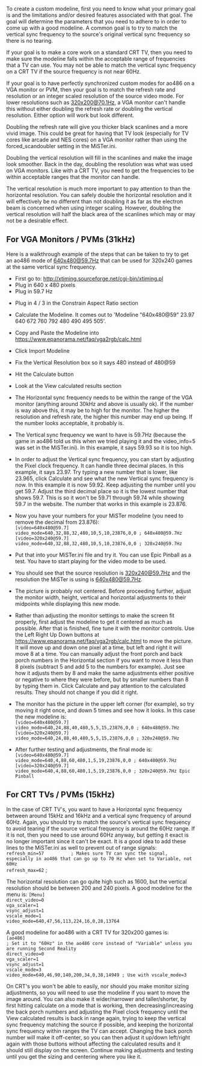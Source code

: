 To create a custom modeline, first you need to know what your primary goal is and the limitations and/or desired features associated with that goal.  The goal will determine the parameters that you need to adhere to in order to come up with a good modeline.  A common goal is to try to match the vertical sync frequency to the source's original vertical sync frequency so there is no tearing.  

If your goal is to make a core work on a standard CRT TV, then you need to make sure the modeline falls within the acceptable range of frequencies that a TV can use.  You may not be able to match the vertical sync frequency on a CRT TV if the source frequency is not near 60Hz.  

If your goal is to have perfectly synchronized custom modes for ao486 on a VGA monitor or PVM, then your goal is to match the refresh rate and resolution or an integer scaled resolution of the source video mode. For lower resolutions such as 320x200@70.1Hz, a VGA monitor can't handle this without either doubling the refresh rate or doubling the vertical resolution.  Either option will work but look different.  

Doubling the refresh rate will give you thicker black scanlines and a more vivid image.  This could be great for having that TV look (especially for TV cores like arcade and NES cores) on a VGA monitor rather than using the forced_scandoubler setting in the MiSTer.ini.  

Doubling the vertical resolution will fill in the scanlines and make the image look smoother.  Back in the day, doubling the resolution was what was used on VGA monitors. Like with a CRT TV, you need to get the frequencies to be within acceptable ranges that the monitor can handle.  

The vertical resolution is much more important to pay attention to than the horizontal resolution.  You can safely double the horizontal resolution and it will effectively be no different than not doubling it as far as the electron beam is concerned when using integer scaling. However, doubling the vertical resolution will half the black area of the scanlines which may or may not be a desirable effect.  

## For VGA Monitors / PVMs (31kHz)  

Here is a walkthrough example of the steps that can be taken to try to get an ao486 mode of 640x480@59.7Hz that can be used for 320x240 games at the same vertical sync frequency.  

* First go to: http://xtiming.sourceforge.net/cgi-bin/xtiming.pl  
* Plug in 640 x 480 pixels
* Plug in 59.7 Hz
- Plug in 4 / 3 in the Constrain Aspect Ratio section
- Calculate the Modeline. It comes out to 'Modeline "640x480@59" 23.97 640 672 760 792 480 490 495 505'.
- Copy and Paste the Modeline into https://www.epanorama.net/faq/vga2rgb/calc.html
- Click Import Modeline
- Fix the Vertical Resolution box so it says 480 instead of 480@59
- Hit the Calculate button
- Look at the View calculated results section
- The Horizontal sync frequency needs to be within the range of the VGA monitor (anything around 30kHz and above is usually ok).  If the number is way above this, it may be to high for the monitor.  The higher the resolution and refresh rate, the higher this number may end up being.  If the number looks acceptable, it probably is.
- The Vertical sync frequency we want to have is 59.7Hz (because the game in ao486 told us this when we tried playing it and the video_info=5 was set in the MiSTer.ini). In this example, it says 59.93 so it is too high.
- In order to adjust the Vertical sync frequency, you can start by adjusting the Pixel clock frequency. It can handle three decimal places.  In this example, it says 23.97.  Try typing a new number that is lower, like 23.965, click Calculate and see what the new Vertical sync frequency is now.  In this example it is now 59.92.  Keep adjusting the number until you get 59.7.  Adjust the third decimal place so it is the lowest number that shows 59.7.  This is so it won't be 59.71 through 59.74 while showing 59.7 in the website.  The number that works in this example is 23.876.
- Now you have your numbers for your MiSTer modeline (you need to remove the decimal from 23.876):  
`[video=640x480@59.7]`  
`video_mode=640,32,88,32,480,10,5,10,23876,0,0 ; 640x480@59.7Hz`  
`[video=320x240@59.7]`  
`video_mode=640,32,88,32,480,10,5,10,23876,0,0 ; 320x240@59.7Hz`  
- Put that into your MiSTer.ini file and try it.  You can use Epic Pinball as a test.  You have to start playing for the video mode to be used.
- You should see that the source resolution is 320x240@59.7Hz and the resolution the MiSTer is using is 640x480@59.7Hz.
- The picture is probably not centered. Before proceeding further, adjust the monitor width, height, vertical and horizontal adjustments to their midpoints while displaying this new mode.
- Rather than adjusting the monitor settings to make the screen fit properly, first adjust the modeline to get it centered as much as possible.  After that is finished, fine tune it with the monitor controls.  Use the Left Right Up Down buttons at https://www.epanorama.net/faq/vga2rgb/calc.html to move the picture.  It will move up and down one pixel at a time, but left and right it will move 8 at a time.  You can manually adjust the front porch and back porch numbers in the Horizontal section if you want to move it less than 8 pixels (subtract 5 and add 5 to the numbers for example).  Just see how it adjusts them by 8 and make the same adjustments either positive or negative to where they were before, but by smaller numbers than 8 by typing them in.  Click Calculate and pay attention to the calculated results.  They should not change if you did it right.

- The monitor has the picture in the upper left corner (for example), so try moving it right once, and down 5 times and see how it looks.  In this case the new modeline is:  
`[video=640x480@59.7]`  
`video_mode=640,24,88,40,480,5,5,15,23876,0,0 ; 640x480@59.7Hz`  
`[video=320x240@59.7]`  
`video_mode=640,24,88,40,480,5,5,15,23876,0,0 ; 320x240@59.7Hz`  

- After further testing and adjustments, the final mode is:  
`[video=640x480@59.7]`  
`video_mode=640,4,88,60,480,1,5,19,23876,0,0 ; 640x480@59.7Hz`  
`[video=320x240@59.7]`  
`video_mode=640,4,88,60,480,1,5,19,23876,0,0 ; 320x240@59.7Hz Epic Pinball`  


## For CRT TVs / PVMs (15kHz)

In the case of CRT TV's, you want to have a Horizontal sync frequency between around 15kHz and 16kHz and a vertical sync frequency of around 60Hz.  Again, you should try to match the source's vertical sync frequency to avoid tearing if the source vertical frequency is around the 60Hz range.  If it is not, then you need to use around 60Hz anyway, but getting it exact is no longer important since it can't be exact.  It is a good idea to add these lines to the MiSTer.ini as well to prevent out of range signals:  
`refresh_min=57          ; Makes sure TV can sync the signal, especially in ao486 that can go up to 70 Hz when set to Variable, not 60Hz`  
`refresh_max=62`         ;

The horizontal resolution can go quite high such as 1600, but the vertical resolution should be between 200 and 240 pixels.  A good modeline for the menu is:
`[Menu]`  
`direct_video=0`  
`vga_scaler=1`  
`vsync_adjust=1`  
`vscale_mode=1`  
`video_mode=640,47,56,113,224,16,0,28,13764`  

A good modeline for ao486 with a CRT TV for 320x200 games is:  
`[ao486]`  
`; Set it to "60Hz" in the ao486 core instead of "Variable" unless you are running Second Reality`  
`direct_video=0`  
`vga_scaler=1`  
`vsync_adjust=1`  
`vscale_mode=3`  
`video_mode=640,46,90,140,200,34,0,38,14949 ; Use with vscale_mode=3`  

On CRT's you won't be able to easily, nor should you make monitor sizing adjustments, so you will need to use the modeline if you want to move the image around.  You can also make it wider/narrower and taller/shorter, by first hitting calculate on a mode that is working, then decreasing/increasing the back porch numbers and adjusting the Pixel clock frequency until the View calculated results is back in range again, trying to keep the vertical sync frequency matching the source if possible, and keeping the horizontal sync frequency within ranges the TV can accept.  Changing the back porch number will make it off-center, so you can then adjust it up/down left/right again with those buttons without affecting the calculated results and it should still display on the screen.  Continue making adjustments and testing until you get the sizing and centering where you like it.